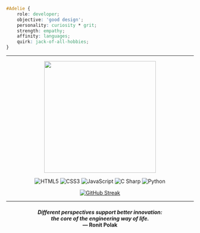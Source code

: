```css
#Adelie {
    role: developer;
    objective: 'good design';
    personality: curiosity * grit;
    strength: empathy;
    affinity: languages;
    quirk: jack-of-all-hobbies;
}
```

<hr>

<p align="center">
    <img src="https://media2.giphy.com/media/v1.Y2lkPTc5MGI3NjExY2UxZDU5ZTk2ZGM4YzQ3MzVmNWRhMWNlNjE2MzM4ZDMyZTY4NzEyMyZjdD1z/IauL6LvGNlT3ffhcqq/giphy.gif" height="300px">
</p>

<p align="center">
    <img alt="HTML5" src="https://img.shields.io/badge/HTML5-%23E34F26?style=for-the-badge&logo=html5&logoColor=black&labelColor=%23E34F26&color=%23E87251">
    <img alt="CSS3" src="https://img.shields.io/badge/CSS3-%231572B6?style=for-the-badge&logo=css3&logoColor=black&labelColor=%231572B6&color=%23438EC4">
    <img alt="JavaScript" src="https://img.shields.io/badge/JavaScript-%23F7DF1E?style=for-the-badge&logo=javascript&logoColor=black&labelColor=%23F7DF1E&color=%23FAEC80">
    <img alt="C Sharp" src="https://img.shields.io/badge/C%23-%23512BD4?style=for-the-badge&logo=csharp&logoColor=black&labelColor=%23512BD4&color=%237355DC">
    <img alt="Python" src="https://img.shields.io/badge/Python-%233776AB?style=for-the-badge&logo=python&logoColor=black&labelColor=%233776AB&color=%235E91BB">
</p>

<p align="center">
    <a href="https://git.io/streak-stats"><img src="https://streak-stats.demolab.com?user=praerie&theme=catppuccin-mocha&hide_border=true" alt="GitHub Streak" /></a>
</p>

<hr>
<h4 align="center"><em>Different perspectives support better innovation:<br>the core of the engineering way of life.</em><br>— Ronit Polak</h4>

